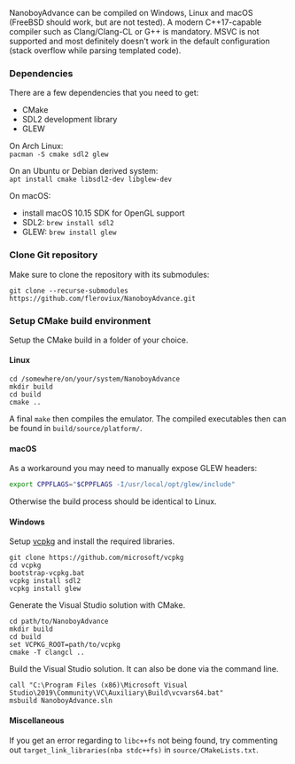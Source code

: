 NanoboyAdvance can be compiled on Windows, Linux and macOS (FreeBSD should work, but are not tested).
A modern C++17-capable compiler such as Clang/Clang-CL or G++ is mandatory.
MSVC is not supported and most definitely doesn't work in the default configuration (stack overflow while parsing templated code).

### Dependencies

There are a few dependencies that you need to get:
- CMake
- SDL2 development library
- GLEW

On Arch Linux:\
`pacman -S cmake sdl2 glew`

On an Ubuntu or Debian derived system:\
`apt install cmake libsdl2-dev libglew-dev`

On macOS:
- install macOS 10.15 SDK for OpenGL support
- SDL2: `brew install sdl2`
- GLEW: `brew install glew`

### Clone Git repository

Make sure to clone the repository with its submodules:
```
git clone --recurse-submodules https://github.com/fleroviux/NanoboyAdvance.git
```

### Setup CMake build environment

Setup the CMake build in a folder of your choice.

#### Linux
```
cd /somewhere/on/your/system/NanoboyAdvance
mkdir build
cd build
cmake ..
```
A final `make` then compiles the emulator.
The compiled executables then can be found in `build/source/platform/`.

#### macOS
As a workaround you may need to manually expose GLEW headers:
```bash
export CPPFLAGS="$CPPFLAGS -I/usr/local/opt/glew/include"
```
Otherwise the build process should be identical to Linux.

#### Windows
Setup [vcpkg](https://github.com/microsoft/vcpkg) and install the required libraries.
```
git clone https://github.com/microsoft/vcpkg
cd vcpkg
bootstrap-vcpkg.bat
vcpkg install sdl2
vcpkg install glew
```

Generate the Visual Studio solution with CMake.
```
cd path/to/NanoboyAdvance
mkdir build
cd build
set VCPKG_ROOT=path/to/vcpkg
cmake -T clangcl ..
```

Build the Visual Studio solution. It can also be done via the command line.
```
call "C:\Program Files (x86)\Microsoft Visual Studio\2019\Community\VC\Auxiliary\Build\vcvars64.bat"
msbuild NanoboyAdvance.sln
```

#### Miscellaneous

If you get an error regarding to `libc++fs` not being found, try commenting out `target_link_libraries(nba stdc++fs)` in `source/CMakeLists.txt`.
